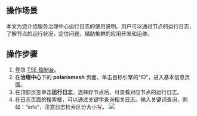 ## 操作场景

本文为您介绍服务治理中心运行日志的使用说明。用户可以通过节点的运行日志，了解节点的运行状况，定位问题，辅助集群的应用开发和运维。

## 操作步骤

1. 登录 [TSE 控制台](https://console.cloud.tencent.com/tse)。
2. 在**治理中心**下的 **polarismesh** 页面，单击目标引擎的“ID”，进入基本信息页面。
3. 在顶部页签单击**运行日志**，选择好节点后，可查看对应节点的运行日志。
4. 在日志页面的搜索框，可以通过关键字查询相关日志。输入关键词查询，例如：“info”，注意日志检索区分大小写。
![](https://qcloudimg.tencent-cloud.cn/raw/26c75aea663b6b0899ca9c4fd8abd7c5.png)

